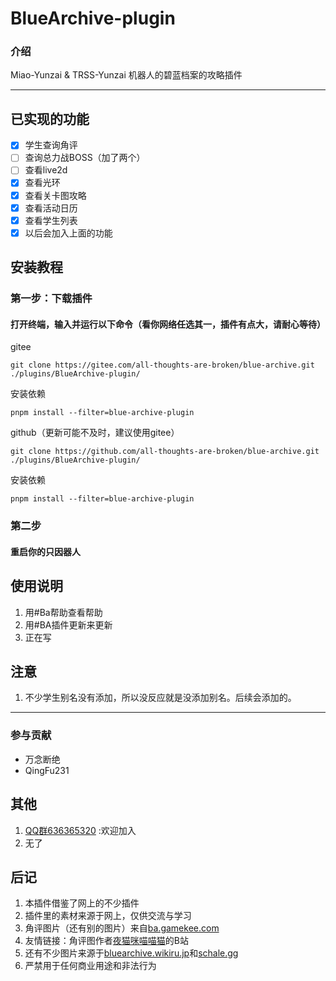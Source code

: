 # **BlueArchive-plugin**

### 介绍
Miao-Yunzai & TRSS-Yunzai 机器人的碧蓝档案的攻略插件
***
## 已实现的功能
- [x] 学生查询角评
- [ ] 查询总力战BOSS（加了两个）
- [ ] 查看live2d
- [x] 查看光环
- [x] 查看关卡图攻略
- [x] 查看活动日历
- [x] 查看学生列表
- [x] 以后会加入上面的功能

## 安装教程

###  第一步：下载插件
#### 打开终端，输入并运行以下命令（看你网络任选其一，插件有点大，请耐心等待）
gitee  
```
git clone https://gitee.com/all-thoughts-are-broken/blue-archive.git ./plugins/BlueArchive-plugin/
```
安装依赖
```
pnpm install --filter=blue-archive-plugin
```
github（更新可能不及时，建议使用gitee）
```
git clone https://github.com/all-thoughts-are-broken/blue-archive.git ./plugins/BlueArchive-plugin/
```
安装依赖
```
pnpm install --filter=blue-archive-plugin
```
### 第二步
####  重启你的只因器人

## 使用说明

1.  用#Ba帮助查看帮助
2.  用#BA插件更新来更新
3.  正在写




## 注意
1.  不少学生别名没有添加，所以没反应就是没添加别名。后续会添加的。  
***
### 参与贡献
- 万念断绝
- QingFu231
## 其他 

1.  [QQ群636365320](http://qm.qq.com/cgi-bin/qm/qr?_wv=1027&k=LQg97N8CRWVqKZvZWOQ2xXFfNGb_NBZj&authKey=HL8mS0q94JrJcjyau5e18w0kudXEpVdA069K3JDls6kLEW733HRpC%2FTawvp5LQBW&noverify=0&group_code=636365320
) :欢迎加入  
2. 无了

## 后记
1.   本插件借鉴了网上的不少插件
2.   插件里的素材来源于网上，仅供交流与学习
3.   角评图片（还有别的图片）来自[ba.gamekee.com](https://ba.gamekee.com)
4.   友情链接：角评图作者[夜猫咪喵喵猫](https://space.bilibili.com/425535005)的B站
5.   还有不少图片来源于[bluearchive.wikiru.jp](https://bluearchive.wikiru.jp/)和[schale.gg](https://schale.gg/)
6.   严禁用于任何商业用途和非法行为

